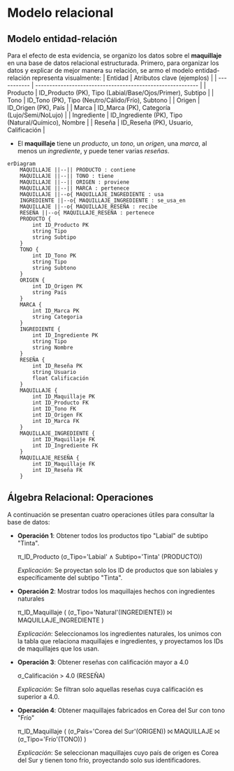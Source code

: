 # Modelo relacional
## Modelo entidad-relación
Para el efecto de esta evidencia, se organizo los datos sobre el **maquillaje** en una base de datos relacional estructurada. 
Primero, para organizar los datos y explicar de mejor manera su relación, se armo el modelo entidad-relación representa visualmente: 
| Entidad     | Atributos clave (ejemplos)                                 |
| ----------- | ---------------------------------------------------------- |
| Producto    | ID\_Producto (PK), Tipo (Labial/Base/Ojos/Primer), Subtipo |
| Tono        | ID\_Tono (PK), Tipo (Neutro/Cálido/Frío), Subtono          |
| Origen      | ID\_Origen (PK), País                                      |
| Marca       | ID\_Marca (PK), Categoría (Lujo/Semi/NoLujo)               |
| Ingrediente | ID\_Ingrediente (PK), Tipo (Natural/Químico), Nombre       |
| Reseña      | ID\_Reseña (PK), Usuario, Calificación                     |
- El **maquillaje** tiene un _producto_, un _tono_, un _origen_, una _marca_, al menos un _ingrediente_, y puede tener varias _reseñas_.

```mermaid
erDiagram
    MAQUILLAJE ||--|| PRODUCTO : contiene
    MAQUILLAJE ||--|| TONO : tiene
    MAQUILLAJE ||--|| ORIGEN : proviene
    MAQUILLAJE ||--|| MARCA : pertenece
    MAQUILLAJE ||--o{ MAQUILLAJE_INGREDIENTE : usa
    INGREDIENTE ||--o{ MAQUILLAJE_INGREDIENTE : se_usa_en
    MAQUILLAJE ||--o{ MAQUILLAJE_RESEÑA : recibe
    RESEÑA ||--o{ MAQUILLAJE_RESEÑA : pertenece
    PRODUCTO {
        int ID_Producto PK
        string Tipo
        string Subtipo
    }
    TONO {
        int ID_Tono PK
        string Tipo
        string Subtono
    }
    ORIGEN {
        int ID_Origen PK
        string País
    }
    MARCA {
        int ID_Marca PK
        string Categoria
    }
    INGREDIENTE {
        int ID_Ingrediente PK
        string Tipo
        string Nombre
    }
    RESEÑA {
        int ID_Reseña PK
        string Usuario
        float Calificación
    }
    MAQUILLAJE {
        int ID_Maquillaje PK
        int ID_Producto FK
        int ID_Tono FK
        int ID_Origen FK
        int ID_Marca FK
    }
    MAQUILLAJE_INGREDIENTE {
        int ID_Maquillaje FK
        int ID_Ingrediente FK
    }
    MAQUILLAJE_RESEÑA {
        int ID_Maquillaje FK
        int ID_Reseña FK
    }
```


## Álgebra Relacional: Operaciones
A continuación se presentan cuatro operaciones útiles para consultar la base de datos:

- **Operación 1**: Obtener todos los productos tipo "Labial" de subtipo "Tinta".

    π_ID_Producto (σ_Tipo='Labial' ∧ Subtipo='Tinta' (PRODUCTO))

    _Explicación_: Se proyectan solo los ID de productos que son labiales y específicamente del subtipo "Tinta".

- **Operación 2**: Mostrar todos los maquillajes hechos con ingredientes naturales

    π_ID_Maquillaje (
    (σ_Tipo='Natural'(INGREDIENTE)) ⨝ MAQUILLAJE_INGREDIENTE
    )

    _Explicación_: Seleccionamos los ingredientes naturales, los unimos con la tabla que relaciona maquillajes e ingredientes, y proyectamos los IDs de maquillajes que los usan.

- **Operación 3**: Obtener reseñas con calificación mayor a 4.0

    σ_Calificación > 4.0 (RESEÑA)

    _Explicación_: Se filtran solo aquellas reseñas cuya calificación es superior a 4.0.

- **Operación 4**: Obtener maquillajes fabricados en Corea del Sur con tono "Frío"

    π_ID_Maquillaje (
    (σ_País='Corea del Sur'(ORIGEN)) ⨝ MAQUILLAJE ⨝ (σ_Tipo='Frío'(TONO))
    )

    _Explicación_: Se seleccionan maquillajes cuyo país de origen es Corea del Sur y tienen tono frío, proyectando solo sus identificadores.
